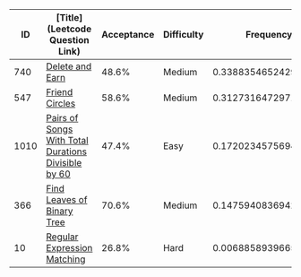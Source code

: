 |ID|[Title](Leetcode Question Link)|Acceptance|Difficulty|Frequency|
|----|-----|----|---|---|
|740|[Delete and Earn]( https://leetcode.com/problems/delete-and-earn)|48.6%|Medium|0.3388354652429152|
|547|[Friend Circles]( https://leetcode.com/problems/friend-circles)|58.6%|Medium|0.3127316472971021|
|1010|[Pairs of Songs With Total Durations Divisible by 60]( https://leetcode.com/problems/pairs-of-songs-with-total-durations-divisible-by-60)|47.4%|Easy|0.17202345756942927|
|366|[Find Leaves of Binary Tree]( https://leetcode.com/problems/find-leaves-of-binary-tree)|70.6%|Medium|0.147594083694218|
|10|[Regular Expression Matching]( https://leetcode.com/problems/regular-expression-matching)|26.8%|Hard|0.006885893966545159|
